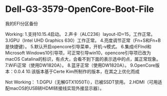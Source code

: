 # Dell-G3-3579-OpenCore-Boot-File

我的EFI分区备份

Working:
1.支持10.15.4启动。
2.声卡（ALC236）layout-ID=15，工作正常。
3.IGPU（Intel UHD Graphics 630）工作正常。
4.亮度调节正常（Fn+S和Fn+B是快捷键）。
5.默认开启opencore引导菜单，开机-v模式。
6.集成rEFInd和Microsoft Windows10引导项，可正常引导win10，opencore引导项已改为macOS Catalina的标识，有点大，会看不到下面的表示选中的点，属正常现象。
7.WiFi正常（使用DW1820A）。
8.蓝牙正常（使用DW1820A）。
9.OpenCore版本：0.0.4
10.该版本基于Certe Kim所制作的版本，在其之上优化而成

Not Working：
1.DGPU（无解GTX1050Ti），已被SSDT禁用。
2.HDMI（可用适配macOS的USB转HDMI转接线实现外接显示器）。
